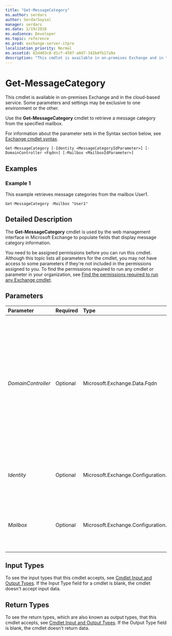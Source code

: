 ```yaml
---
title: "Get-MessageCategory"
ms.author: serdars
author: SerdarSoysal
manager: serdars
ms.date: 1/19/2018
ms.audience: Developer
ms.topic: reference
ms.prod: exchange-server-itpro
localization_priority: Normal
ms.assetid: 62d403c8-d1cf-4507-a0d7-342bdfb17a9a
description: "This cmdlet is available in on-premises Exchange and in the cloud-based service. Some parameters and settings may be exclusive to one environment or the other."
---
```


# Get-MessageCategory

This cmdlet is available in on-premises Exchange and in the cloud-based service. Some parameters and settings may be exclusive to one environment or the other. 
  
Use the **Get-MessageCategory** cmdlet to retrieve a message category from the specified mailbox.
  
For information about the parameter sets in the Syntax section below, see [Exchange cmdlet syntax](https://technet.microsoft.com/library/bb123552.aspx). 
  
```
Get-MessageCategory [-Identity <MessageCategoryIdParameter>] [-DomainController <Fqdn>] [-Mailbox <MailboxIdParameter>]

```

## Examples
<a name="Examples"> </a>

### Example 1

This example retrieves message categories from the mailbox User1.
  
```
Get-MessageCategory -Mailbox "User1"
```

## Detailed Description
<a name="DetailedDescription"> </a>

The **Get-MessageCategory** cmdlet is used by the web management interface in Microsoft Exchange to populate fields that display message category information.
  
You need to be assigned permissions before you can run this cmdlet. Although this topic lists all parameters for the cmdlet, you may not have access to some parameters if they're not included in the permissions assigned to you. To find the permissions required to run any cmdlet or parameter in your organization, see [Find the permissions required to run any Exchange cmdlet](https://technet.microsoft.com/library/mt432940.aspx).
  
## Parameters
<a name="DetailedDescription"> </a>

|**Parameter**|**Required**|**Type**|**Description**|
|:-----|:-----|:-----|:-----|
| _DomainController_ <br/> |Optional  <br/> |Microsoft.Exchange.Data.Fqdn  <br/> |This parameter is available only in on-premises Exchange.  <br/> The _DomainController_ parameter specifies the domain controller that's used by this cmdlet to read data from or write data to Active Directory. You identify the domain controller by its fully qualified domain name (FQDN). For example, `dc01.contoso.com`.  <br/> |
| _Identity_ <br/> |Optional  <br/> |Microsoft.Exchange.Configuration.Tasks.MessageCategoryIdParameter  <br/> |The _Identity_ parameter specifies the name of the message category to be retrieved. <br/> |
| _Mailbox_ <br/> |Optional  <br/> |Microsoft.Exchange.Configuration.Tasks.MailboxIdParameter  <br/> |The _Mailbox_ parameter specifies the identity of a mailbox user to retrieve the message category from. <br/> |
   
## Input Types
<a name="InputTypes"> </a>

To see the input types that this cmdlet accepts, see [Cmdlet Input and Output Types](http://go.microsoft.com/fwlink/p/?linkId=616387). If the Input Type field for a cmdlet is blank, the cmdlet doesn't accept input data. 
  
## Return Types
<a name="ReturnTypes"> </a>

To see the return types, which are also known as output types, that this cmdlet accepts, see [Cmdlet Input and Output Types](http://go.microsoft.com/fwlink/p/?linkId=616387). If the Output Type field is blank, the cmdlet doesn't return data. 
  

